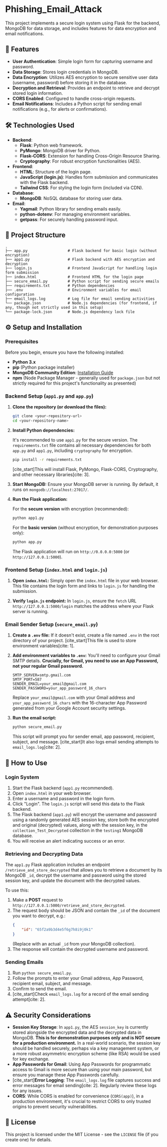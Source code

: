 # Phishing_Email_Attack 
   
This project implements a secure login system using Flask for the backend, MongoDB for data storage, and includes features for data encryption and email notifications.

## 🚀 Features

* **User Authentication**: Simple login form for capturing username and password.
* **Data Storage**: Stores login credentials in MongoDB.
* **Data Encryption**: Utilizes AES encryption to secure sensitive user data (username, password) before storing it in the database.
* **Decryption and Retrieval**: Provides an endpoint to retrieve and decrypt stored login information.
* **CORS Enabled**: Configured to handle cross-origin requests.
* **Email Notifications**: Includes a Python script for sending email notifications (e.g., for alerts or confirmations).

## 🛠️ Technologies Used

* **Backend**:
    * **Flask**: Python web framework.
    * **PyMongo**: MongoDB driver for Python.
    * **Flask-CORS**: Extension for handling Cross-Origin Resource Sharing.
    * **Cryptography**: For robust encryption functionalities (AES).
* **Frontend**:
    * **HTML**: Structure of the login page.
    * **JavaScript (login.js)**: Handles form submission and communicates with the Flask backend.
    * **Tailwind CSS**: For styling the login form (included via CDN).
* **Database**:
    * **MongoDB**: NoSQL database for storing user data.
* **Email**:
    * **Yagmail**: Python library for sending emails easily.
    * **python-dotenv**: For managing environment variables.
    * **getpass**: For securely handling password input.

## 📂 Project Structure
```
.
├── app.py                  # Flask backend for basic login (without encryption)
├── app1.py                 # Flask backend with AES encryption and decryption
├── login.js                # Frontend JavaScript for handling login form submission
├── index.html              # Frontend HTML for the login page
├── secure_email.py         # Python script for sending secure emails
├── requirements.txt        # Python dependencies
├── .env                    # Environment variables for email configuration
├── email_logs.log          # Log file for email sending activities
└── package.json            # Node.js dependencies (for frontend, if any, though not strictly used in this setup)
└── package-lock.json       # Node.js dependency lock file
```

## ⚙️ Setup and Installation

### Prerequisites

Before you begin, ensure you have the following installed:

* **Python 3.x**
* **pip** (Python package installer)
* **MongoDB Community Edition**: [Installation Guide](https://docs.mongodb.com/manual/installation/)
* **npm** (Node Package Manager - generally used for `package.json` but not strictly required for this project's functionality as presented)

### Backend Setup (`app1.py` and `app.py`)

1.  **Clone the repository (or download the files):**

    ```bash
    git clone <your-repository-url>
    cd <your-repository-name>
    ```

2.  **Install Python dependencies:**

    It's recommended to use `app1.py` for the secure version. The `requirements.txt` file contains all necessary dependencies for both `app.py` and `app1.py`, including `cryptography` for encryption.

    ```bash
    pip install -r requirements.txt
    ```
    [cite_start]This will install Flask, PyMongo, Flask-CORS, Cryptography, and other necessary libraries[cite: 3].

3.  **Start MongoDB:**
    Ensure your MongoDB server is running. By default, it runs on `mongodb://localhost:27017/`.

4.  **Run the Flask application:**

    For the **secure version** with encryption (recommended):

    ```bash
    python app1.py
    ```

    For the **basic version** (without encryption, for demonstration purposes only):

    ```bash
    python app.py
    ```

    The Flask application will run on `http://0.0.0.0:5000` (or `http://127.0.0.1:5000`).

### Frontend Setup (`index.html` and `login.js`)

1.  **Open `index.html`:**
    Simply open the `index.html` file in your web browser. This file contains the login form and links to `login.js` for handling the submission.

2.  **Verify `login.js` endpoint:**
    In `login.js`, ensure the `fetch` URL `http://127.0.0.1:5000/login` matches the address where your Flask server is running.

### Email Sender Setup (`secure_email.py`)

1.  **Create a `.env` file:**
    If it doesn't exist, create a file named `.env` in the root directory of your project. [cite_start]This file is used to store environment variables[cite: 1].

2.  **Add environment variables to `.env`:**
    You'll need to configure your Gmail SMTP details. **Crucially, for Gmail, you need to use an App Password, not your regular Gmail password.**

    ```dotenv
    SMTP_SERVER=smtp.gmail.com
    SMTP_PORT=587
    SENDER_EMAIL=your_email@gmail.com
    SENDER_PASSWORD=your_app_password_16_chars
    ```
    Replace `your_email@gmail.com` with your Gmail address and `your_app_password_16_chars` with the 16-character App Password generated from your Google Account security settings.

3.  **Run the email script:**

    ```bash
    python secure_email.py
    ```
    This script will prompt you for sender email, app password, recipient, subject, and message. [cite_start]It also logs email sending attempts to `email_logs.log`[cite: 2].

## 🚀 How to Use

### Login System

1.  Start the Flask backend (`app1.py` recommended).
2.  Open `index.html` in your web browser.
3.  Enter a username and password in the login form.
4.  Click "Login". The `login.js` script will send this data to the Flask backend.
5.  The Flask backend (`app1.py`) will encrypt the username and password using a randomly generated AES session key, store both the encrypted and original (decrypted) values, along with the session key, in the `collection_Test_Decrypted` collection in the `testing1` MongoDB database.
6.  You will receive an alert indicating success or an error.

### Retrieving and Decrypting Data

The `app1.py` Flask application includes an endpoint `/retrieve_and_store_decrypted` that allows you to retrieve a document by its MongoDB `_id`, decrypt the username and password using the stored session key, and update the document with the decrypted values.

To use this:

1.  Make a **POST** request to `http://127.0.0.1:5000/retrieve_and_store_decrypted`.
2.  The request body should be JSON and contain the `_id` of the document you want to decrypt, e.g.:
    ```json
    {
        "id": "65f2a9b3d4e5f6g7h8i9j0k1"
    }
    ```
    (Replace with an actual `_id` from your MongoDB collection).
3.  The response will contain the decrypted username and password.

### Sending Emails

1.  Run `python secure_email.py`.
2.  Follow the prompts to enter your Gmail address, App Password, recipient email, subject, and message.
3.  Confirm to send the email.
4.  [cite_start]Check `email_logs.log` for a record of the email sending attempt[cite: 2].

## ⚠️ Security Considerations

* **Session Key Storage**: In `app1.py`, the AES `session_key` is currently stored alongside the encrypted data and the decrypted data in MongoDB. **This is for demonstration purposes only and is NOT secure for a production environment.** In a real-world scenario, the session key should be handled securely, perhaps via a key management system, or a more robust asymmetric encryption scheme (like RSA) would be used for key exchange.
* **App Passwords for Gmail**: Using App Passwords for programmatic access to Gmail is more secure than using your main password, but ensure you manage these App Passwords carefully.
* [cite_start]**Error Logging**: The `email_logs.log` file captures success and error messages for email sending[cite: 2]. Regularly review these logs for any issues.
* **CORS**: While CORS is enabled for convenience (`CORS(app)`), in a production environment, it's crucial to restrict CORS to only trusted origins to prevent security vulnerabilities.

## 📄 License

This project is licensed under the MIT License - see the `LICENSE` file (if you create one) for details.
